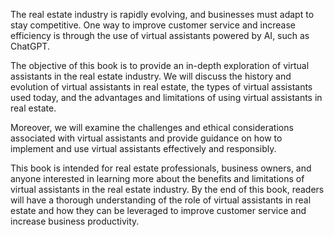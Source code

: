 

The real estate industry is rapidly evolving, and businesses must adapt to stay competitive. One way to improve customer service and increase efficiency is through the use of virtual assistants powered by AI, such as ChatGPT.

The objective of this book is to provide an in-depth exploration of virtual assistants in the real estate industry. We will discuss the history and evolution of virtual assistants in real estate, the types of virtual assistants used today, and the advantages and limitations of using virtual assistants in real estate.

Moreover, we will examine the challenges and ethical considerations associated with virtual assistants and provide guidance on how to implement and use virtual assistants effectively and responsibly.

This book is intended for real estate professionals, business owners, and anyone interested in learning more about the benefits and limitations of virtual assistants in the real estate industry. By the end of this book, readers will have a thorough understanding of the role of virtual assistants in real estate and how they can be leveraged to improve customer service and increase business productivity.
